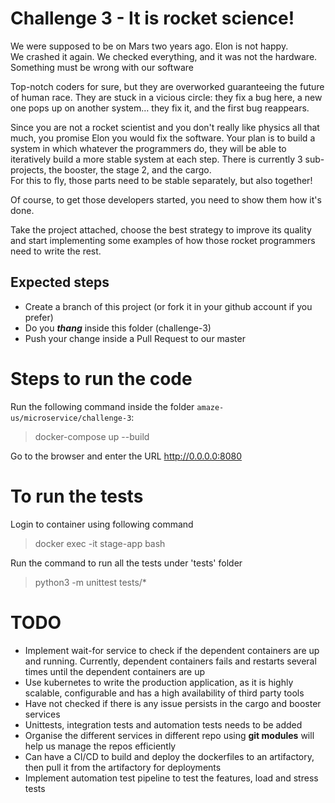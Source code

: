# Challenge 3 - It is rocket science!
We were supposed to be on Mars two years ago. Elon is not happy.  
We crashed it again. We checked everything, and it was not the hardware.  
Something must be wrong with our software

Top-notch coders for sure, but they are overworked guaranteeing the future of human race. 
They are stuck in a vicious circle: they fix a bug here, a new one pops up on another system… they fix it, and the first 
bug reappears.

Since you are not a rocket scientist and you don't really like physics all that much, you promise Elon you would fix the 
software. Your plan is to build a system in which whatever the programmers do, they will be able to iteratively build a 
more stable system at each step. There is currently 3 sub-projects, the booster, the stage 2, and the cargo.  
For this to fly, those parts need to be stable separately, but also together!

Of course, to get those developers started, you need to show them how it's done.

Take the project attached, choose the best strategy to improve its quality and start implementing some examples of how 
those rocket programmers need to write the rest.

## Expected steps
+ Create a branch of this project (or fork it in your github account if you prefer)
+ Do you **_thang_** inside this folder (challenge-3)
+ Push your change inside a Pull Request to our master

# Steps to run the code
Run the following command inside the folder `amaze-us/microservice/challenge-3`:
> docker-compose up --build

Go to the browser and enter the URL http://0.0.0.0:8080 

# To run the tests
Login to container using following command
> docker exec -it stage-app bash

Run the command to run all the tests under 'tests' folder
> python3 -m unittest tests/*

# TODO
+ Implement wait-for service to check if the dependent containers are up and running. Currently, dependent containers fails and restarts several times
until the dependent containers are up
+ Use kubernetes to write the production application, as it is highly scalable, configurable and has a high availability of third party tools
+ Have not checked if there is any issue persists in the cargo and booster services
+ Unittests, integration tests and automation tests needs to be added
+ Organise the different services in different repo using **git modules** will help us manage the repos efficiently
+ Can have a CI/CD to build and deploy the dockerfiles to an artifactory, then pull it from the artifactory for deployments
+ Implement automation test pipeline to test the features, load and stress tests